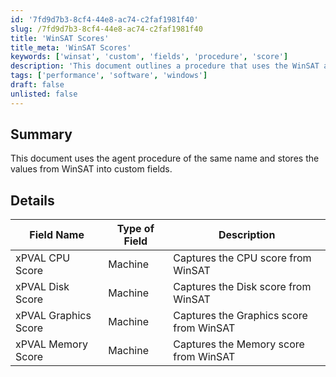 ```yaml
---
id: '7fd9d7b3-8cf4-44e8-ac74-c2faf1981f40'
slug: /7fd9d7b3-8cf4-44e8-ac74-c2faf1981f40
title: 'WinSAT Scores'
title_meta: 'WinSAT Scores'
keywords: ['winsat', 'custom', 'fields', 'procedure', 'score']
description: 'This document outlines a procedure that uses the WinSAT agent to capture and store various performance scores into custom fields. The scores include CPU, Disk, Graphics, and Memory, providing valuable insights into machine performance.'
tags: ['performance', 'software', 'windows']
draft: false
unlisted: false
---
```


## Summary

This document uses the agent procedure of the same name and stores the values from WinSAT into custom fields.

## Details

| Field Name              | Type of Field | Description                             |
|-------------------------|----------------|-----------------------------------------|
| xPVAL CPU Score         | Machine        | Captures the CPU score from WinSAT      |
| xPVAL Disk Score        | Machine        | Captures the Disk score from WinSAT     |
| xPVAL Graphics Score     | Machine        | Captures the Graphics score from WinSAT  |
| xPVAL Memory Score      | Machine        | Captures the Memory score from WinSAT    |

